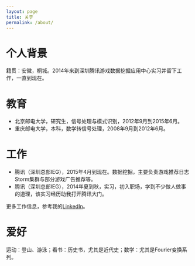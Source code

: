 ```yaml
---
layout: page
title: 关于
permalink: /about/
---
```


# 个人背景
籍贯：安徽，桐城。2014年来到深圳腾讯游戏数据挖掘应用中心实习并留下工作，一直到现在。

# 教育
* 北京邮电大学，研究生，信号处理与模式识别，2012年9月到2015年6月。
* 重庆邮电大学，本科，数学转信号处理，2008年9月到2012年6月。

# 工作
* 腾讯（深圳总部IEG），2015年4月到现在。数据挖掘，主要负责游戏推荐日志Storm集群与部分游戏广告推荐等。
* 腾讯（深圳总部IEG），2014年夏到秋，实习，初入职场，学到不少做人做事的道理，该实习经历助我打开腾讯大门。
 

更多工作信息，参考我的[LinkedIn](https://cn.linkedin.com/in/sigmajiang)。

# 爱好
运动：登山、游泳；看书：历史书，尤其是近代史；数学：尤其是Fourier变换系列。

